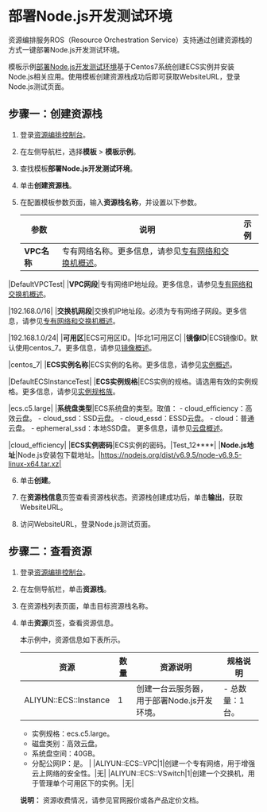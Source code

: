 # 部署Node.js开发测试环境

资源编排服务ROS（Resource Orchestration Service）支持通过创建资源栈的方式一键部署Node.js开发测试环境。

模板示例[部署Node.js开发测试环境](https://rosnext.console.aliyun.com/cn-beijing/samples/Nodejs_Single_Instance)基于Centos7系统创建ECS实例并安装Node.js相关应用。使用模板创建资源栈成功后即可获取WebsiteURL，登录Node.js测试页面。

## 步骤一：创建资源栈

1.  登录[资源编排控制台](http://ros.console.aliyun.com)。

2.  在左侧导航栏，选择**模板** \> **模板示例**。

3.  查找模板**部署Node.js开发测试环境**。

4.  单击**创建资源栈**。

5.  在配置模板参数页面，输入**资源栈名称**，并设置以下参数。

    |参数|说明|示例|
    |--|--|--|
    |**VPC名称**|专有网络名称。更多信息，请参见[专有网络和交换机概述](/cn.zh-CN/专有网络和交换机/专有网络和交换机概述.md)。

|DefaultVPCTest|
    |**VPC网段**|专有网络IP地址段。更多信息，请参见[专有网络和交换机概述](/cn.zh-CN/专有网络和交换机/专有网络和交换机概述.md)。

|192.168.0/16|
    |**交换机网段**|交换机IP地址段。必须为专有网络子网段。更多信息，请参见[专有网络和交换机概述](/cn.zh-CN/专有网络和交换机/专有网络和交换机概述.md)。

|192.168.1.0/24|
    |**可用区**|ECS可用区ID。|华北1可用区C|
    |**镜像ID**|ECS镜像ID。默认使用centos\_7。更多信息，请参见[镜像概述](/cn.zh-CN/镜像/镜像概述.md)。

|centos\_7|
    |**ECS实例名称**|ECS实例的名称。更多信息，请参见[实例概述](/cn.zh-CN/实例/实例概述.md)。

|DefaultECSInstanceTest|
    |**ECS实例规格**|ECS实例的规格。请选用有效的实例规格。更多信息，请参见[实例规格族](/cn.zh-CN/实例/实例规格族.md)。

|ecs.c5.large|
    |**系统盘类型**|ECS系统盘的类型。取值：    -   cloud\_efficiency：高效云盘。
    -   cloud\_ssd：SSD云盘。
    -   cloud\_essd：ESSD云盘。
    -   cloud：普通云盘。
    -   ephemeral\_ssd：本地SSD盘。
更多信息，请参见[云盘概述](/cn.zh-CN/块存储/块存储介绍/云盘概述.md)。

|cloud\_efficiency|
    |**ECS实例密码**|ECS实例的密码。|Test\_12\*\*\*\*|
    |**Node.js地址**|Node.js安装包下载地址。|https://nodejs.org/dist/v6.9.5/node-v6.9.5-linux-x64.tar.xz|

6.  单击**创建**。

7.  在**资源栈信息**页签查看资源栈状态。资源栈创建成功后，单击**输出**，获取WebsiteURL。

8.  访问WebsiteURL，登录Node.js测试页面。


## 步骤二：查看资源

1.  登录[资源编排控制台](http://ros.console.aliyun.com)。

2.  在左侧导航栏，单击**资源栈**。

3.  在资源栈列表页面，单击目标资源栈名称。

4.  单击**资源**页签，查看资源信息。

    本示例中，资源信息如下表所示。

    |资源|数量|资源说明|规格说明|
    |--|--|----|----|
    |ALIYUN::ECS::Instance|1|创建一台云服务器，用于部署Node.js开发环境。|    -   总数量：1台。
    -   实例规格：ecs.c5.large。
    -   磁盘类别：高效云盘。
    -   系统盘空间：40GB。
    -   分配公网IP：是。 |
    |ALIYUN::ECS::VPC|1|创建一个专有网络，用于增强云上网络的安全性。|无|
    |ALIYUN::ECS::VSwitch|1|创建一个交换机，用于管理单个可用区下的实例。|无|

    **说明：** 资源收费情况，请参见官网报价或各产品定价文档。


